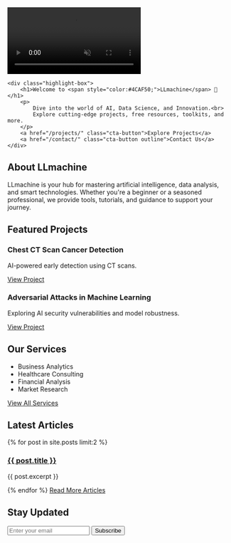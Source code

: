 <!-- Hero Section with Background Video --><section id="hero" class="fade-in">    <div id="background-video">        <video autoplay loop muted playsinline>            <source src="{{ '/assets/videos/background-video.mp4' | relative_url }}" type="video/mp4">            Your browser does not support the video tag.        </video>    </div>    <div class="highlight-box">        <h1>Welcome to <span style="color:#4CAF50;">LLmachine</span> 🚀</h1>        <p>            Dive into the world of AI, Data Science, and Innovation.<br>            Explore cutting-edge projects, free resources, toolkits, and more.        </p>        <a href="/projects/" class="cta-button">Explore Projects</a>        <a href="/contact/" class="cta-button outline">Contact Us</a>    </div></section><!-- About Section --><section id="about-home" class="fade-in">    <div class="highlight-box">        <h2>About LLmachine</h2>        <p>            LLmachine is your hub for mastering artificial intelligence, data analysis, and smart technologies.            Whether you're a beginner or a seasoned professional, we provide tools, tutorials, and guidance to support your journey.        </p>    </div></section><!-- Featured Projects Section --><section id="featured-projects" class="fade-in">    <h2>Featured Projects</h2>    <div class="project-cards">        <div class="project-card">            <h3>Chest CT Scan Cancer Detection</h3>            <p>AI-powered early detection using CT scans.</p>            <a href="/projects/">View Project</a>        </div>        <div class="project-card">            <h3>Adversarial Attacks in Machine Learning</h3>            <p>Exploring AI security vulnerabilities and model robustness.</p>            <a href="/projects/">View Project</a>        </div>    </div></section><!-- Services Overview Section --><section id="services-home" class="fade-in">    <h2>Our Services</h2>    <ul class="services-list">        <li>Business Analytics</li>        <li>Healthcare Consulting</li>        <li>Financial Analysis</li>        <li>Market Research</li>    </ul>    <a href="/services/" class="cta-button">View All Services</a></section><!-- Latest Blog Posts Section --><section id="latest-blog" class="fade-in">    <h2>Latest Articles</h2>    {% for post in site.posts limit:2 %}    <div class="blog-summary">        <h3><a href="{{ post.url }}">{{ post.title }}</a></h3>        <p>{{ post.excerpt }}</p>    </div>    {% endfor %}    <a href="/blog/" class="cta-button">Read More Articles</a></section><!-- Email Subscription Section --><section id="subscribe" class="fade-in">    <h2>Stay Updated</h2>    <form action="https://formspree.io/f/mjvnnkaj" method="POST" class="subscribe-form">        <input type="email" name="email" placeholder="Enter your email" required>        <button type="submit">Subscribe</button>    </form></section>